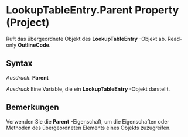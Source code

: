 
# LookupTableEntry.Parent Property (Project)

Ruft das übergeordnete Objekt des  **LookupTableEntry** -Objekt ab. Read-only **OutlineCode**.


## Syntax

 _Ausdruck_. **Parent**

 _Ausdruck_ Eine Variable, die ein **LookupTableEntry** -Objekt darstellt.


## Bemerkungen

Verwenden Sie die  **Parent** -Eigenschaft, um die Eigenschaften oder Methoden des übergeordneten Elements eines Objekts zuzugreifen.

